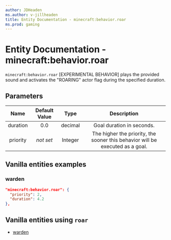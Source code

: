 ```yaml
---
author: JDHeaden
ms.author: v-jillheaden
title: Entity Documentation - minecraft:behavior.roar
ms.prod: gaming
---
```


# Entity Documentation - minecraft:behavior.roar

`minecraft:behavior.roar` [EXPERIMENTAL BEHAVIOR] plays the provided sound and activates the "ROARING" actor flag during the specified duration.

## Parameters

| Name| Default Value| Type| Description |
|:-----------:|:-----------:|:-----------:|:-----------:|
| duration| 0.0| decimal| Goal duration in seconds. |
|priority|*not set*|Integer|The higher the priority, the sooner this behavior will be executed as a goal.|

## Vanilla entities examples

### warden

```json
"minecraft:behavior.roar": {
  "priority": 2,
  "duration": 4.2
},
```

## Vanilla entities using `roar`

- [warden](../../../../Source/VanillaBehaviorPack_Snippets/entities/warden.md)
